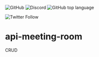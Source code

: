 <img alt="GitHub" src="https://img.shields.io/github/license/neeleshio/api-meeting-room"> <img alt="Discord" src="https://img.shields.io/discord/697820993862762588"> <img alt="GitHub top language" src="https://img.shields.io/github/languages/top/neeleshio/api-meeting-room">

<img alt="Twitter Follow" src="https://img.shields.io/twitter/follow/neeleshio?color=blue&style=plastic">

# api-meeting-room
CRUD

